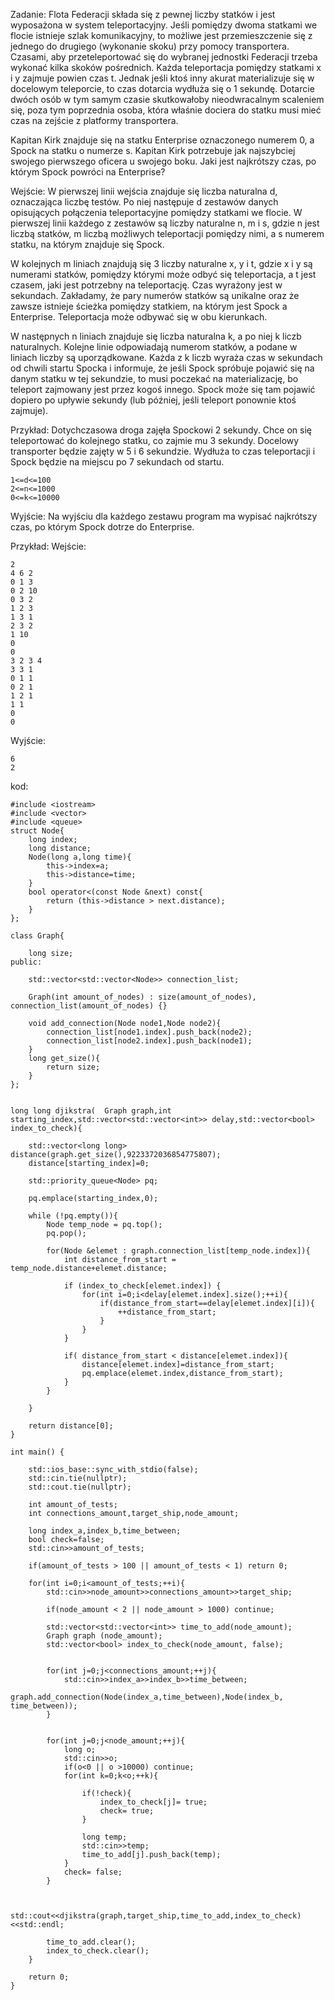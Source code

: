 Zadanie:
Flota Federacji składa się z pewnej liczby statków i jest wyposażona w system teleportacyjny. Jeśli pomiędzy dwoma statkami we flocie istnieje szlak komunikacyjny, to możliwe jest przemieszczenie się z jednego do drugiego (wykonanie skoku) przy pomocy transportera. Czasami, aby przeteleportować się do wybranej jednostki Federacji trzeba wykonać kilka skoków pośrednich. Każda teleportacja pomiędzy statkami x i y zajmuje powien czas t. Jednak jeśli ktoś inny akurat materializuje się w docelowym teleporcie, to czas dotarcia wydłuża się o 1 sekundę. Dotarcie dwóch osób w tym samym czasie skutkowałoby nieodwracalnym scaleniem się, poza tym poprzednia osoba, która właśnie dociera do statku musi mieć czas na zejście z platformy transportera.

Kapitan Kirk znajduje się na statku Enterprise oznaczonego numerem 0, a Spock na statku o numerze s. Kapitan Kirk potrzebuje jak najszybciej swojego pierwszego oficera u swojego boku. Jaki jest najkrótszy czas, po którym Spock powróci na Enterprise?

Wejście:
W pierwszej linii wejścia znajduje się liczba naturalna d, oznaczająca liczbę testów. Po niej następuje d zestawów danych opisujących połączenia teleportacyjne pomiędzy statkami we flocie. W pierwszej linii każdego z zestawów są liczby naturalne n, m i s, gdzie n jest liczbą statków, m liczbą możliwych teleportacji pomiędzy nimi, a s numerem statku, na którym znajduje się Spock.

W kolejnych m liniach znajdują się 3 liczby naturalne x, y i t, gdzie x i y są numerami statków, pomiędzy którymi może odbyć się teleportacja, a t jest czasem, jaki jest potrzebny na teleportację. Czas wyrażony jest w sekundach. Zakładamy, że pary numerów statków są unikalne oraz że zawsze istnieje ścieżka pomiędzy statkiem, na którym jest Spock a Enterprise. Teleportacja może odbywać się w obu kierunkach.

W następnych n liniach znajduje się liczba naturalna k, a po niej k liczb naturalnych. Kolejne linie odpowiadają numerom statków, a podane w liniach liczby są uporządkowane. Każda z k liczb wyraża czas w sekundach od chwili startu Spocka i informuje, że jeśli Spock spróbuje pojawić się na danym statku w tej sekundzie, to musi poczekać na materializację, bo teleport zajmowany jest przez kogoś innego. Spock może się tam pojawić dopiero po upływie sekundy (lub później, jeśli teleport ponownie ktoś zajmuje).

Przykład: Dotychczasowa droga zajęła Spockowi 2 sekundy. Chce on się teleportować do kolejnego statku, co zajmie mu 3 sekundy. Docelowy transporter będzie zajęty w 5 i 6 sekundzie. Wydłuża to czas teleportacji i Spock będzie na miejscu po 7 sekundach od startu.
```
1<=d<=100
2<=n<=1000
0<=k<=10000
```
Wyjście:
Na wyjściu dla każdego zestawu program ma wypisać najkrótszy czas, po którym Spock dotrze do Enterprise.

Przykład:
Wejście:
```
2
4 6 2
0 1 3
0 2 10
0 3 2
1 2 3
1 3 1
2 3 2
1 10
0
0
3 2 3 4
3 3 1
0 1 1
0 2 1
1 2 1
1 1
0
0
```
Wyjście:
```
6 
2
```

kod:
```
#include <iostream>
#include <vector>
#include <queue>
struct Node{
    long index;
    long distance;
    Node(long a,long time){
        this->index=a;
        this->distance=time;
    }
    bool operator<(const Node &next) const{
        return (this->distance > next.distance);
    }
};

class Graph{

    long size;
public:

    std::vector<std::vector<Node>> connection_list;

    Graph(int amount_of_nodes) : size(amount_of_nodes), connection_list(amount_of_nodes) {}

    void add_connection(Node node1,Node node2){
        connection_list[node1.index].push_back(node2);
        connection_list[node2.index].push_back(node1);
    }
    long get_size(){
        return size;
    }
};


long long djikstra(  Graph graph,int starting_index,std::vector<std::vector<int>> delay,std::vector<bool> index_to_check){

    std::vector<long long> distance(graph.get_size(),9223372036854775807);
    distance[starting_index]=0;

    std::priority_queue<Node> pq;

    pq.emplace(starting_index,0);

    while (!pq.empty()){
        Node temp_node = pq.top();
        pq.pop();

        for(Node &elemet : graph.connection_list[temp_node.index]){
            int distance_from_start = temp_node.distance+elemet.distance;

            if (index_to_check[elemet.index]) {
                for(int i=0;i<delay[elemet.index].size();++i){
                    if(distance_from_start==delay[elemet.index][i]){
                        ++distance_from_start;
                    }
                }
            }

            if( distance_from_start < distance[elemet.index]){
                distance[elemet.index]=distance_from_start;
                pq.emplace(elemet.index,distance_from_start);
            }
        }

    }

    return distance[0];
}

int main() {

    std::ios_base::sync_with_stdio(false);
    std::cin.tie(nullptr);
    std::cout.tie(nullptr);

    int amount_of_tests;
    int connections_amount,target_ship,node_amount;

    long index_a,index_b,time_between;
    bool check=false;
    std::cin>>amount_of_tests;

    if(amount_of_tests > 100 || amount_of_tests < 1) return 0;

    for(int i=0;i<amount_of_tests;++i){
        std::cin>>node_amount>>connections_amount>>target_ship;

        if(node_amount < 2 || node_amount > 1000) continue;

        std::vector<std::vector<int>> time_to_add(node_amount);
        Graph graph (node_amount);
        std::vector<bool> index_to_check(node_amount, false);


        for(int j=0;j<connections_amount;++j){
            std::cin>>index_a>>index_b>>time_between;
            graph.add_connection(Node(index_a,time_between),Node(index_b, time_between));
        }


        for(int j=0;j<node_amount;++j){
            long o;
            std::cin>>o;
            if(o<0 || o >10000) continue;
            for(int k=0;k<o;++k){

                if(!check){
                    index_to_check[j]= true;
                    check= true;
                }

                long temp;
                std::cin>>temp;
                time_to_add[j].push_back(temp);
            }
            check= false;
        }


        std::cout<<djikstra(graph,target_ship,time_to_add,index_to_check)<<std::endl;

        time_to_add.clear();
        index_to_check.clear();
    }

    return 0;
}
```
